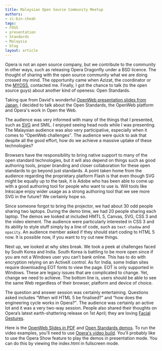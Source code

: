 ```yaml
---
title: Malaysian Open Source Community Meetup
authors:
- zi-bin-cheah
tags:
- FOSS
- presentation
- Standards
- Malaysia
- blog
layout: article
---
```

<p>Opera is not an open source company, but we contribute to the community in other ways, such as releasing Opera Dragonfly under a BSD licence. The thought of sharing with the open source community what we are doing crossed my mind. The opportunity came when Azizat, the coordinator or the <a href="http://planet.foss.org.my">MYOSS</a>, contacted me. Finally, I got the chance to talk (to the open source guys) about another kind of openess: Open Standards.</p>

<p>Taking que from David&#39;s wonderful <a href="http://my.opera.com/ODIN/blog/web-standards-presentation-at-tsukuba-university-japan">OpenWeb presentation slides from Japan</a>, I decided to talk about the Open Standards, the OpenWeb platform and Opera&#39;s work in Open the Web.</p>

<p>The audience was very informed with many of the things that I presented, such as <a href="http://www.w3.org/Graphics/SVG/">SVG</a> and SMIL. I enjoyed seeing head nods while I was presenting. The Malaysian audience was also very participative, especially when it comes to <q>OpenWeb challenges</q>. The audience were quick to ask that despite all the good effort, how do we achieve a massive uptake of these technologies?</p>

<p>Browsers have the responsibility to bring native support to many of the open standard technologies, but it will also depend on things such as good authoring tools, proper branding and closer collaboration for these open standards to go beyond just standards. A point taken home from the audience regarding the proprietary platform Flash is that even though SVG might be equally up to the task, it is Adobe who has been able to come up with a good authoring tool for people who want to use is. Will tools like Inkscape enjoy wider usage as a strong authoring tool that we see more SVG in the future? We certainly hope so.</p>

<p>Since someone forgot to bring the projector, we had about 30 odd people sharing two laptops. During the demo time, we had 20 people sharing each laptop. The demos we looked at included HMTL 5, Canvas, SVG, CSS 3 and the video element. The audience were particularly interested in CSS 3 and its ability to style stuff simply by a line of code, such as <code>text-shadow</code> and <code>opacity</code>. An audience member asked if they should start coding to HTML 5 now. It is possible now, if you want to try out new things.</p>

<p>Next up, we looked at why sites break. We took a peek at challenges faced by South Korea and India. South Korea is battling to be more open since if you are not a Windows user you can’t bank online. This has to do with encryption relying on an ActiveX control. As for India, some Indian sites require downloading EOT fonts to view the page. EOT is only supported in Windows. These are legacy issues that are complicated to change. Yet, change we need to achieve. The bottom line is, users should be able to see the same Web regardless of their browser, platform and device of choice.</p>

<p>The question and answer session was certainly entertaining. Questions asked includes <q>When will HTML 5 be finalised?</q> and <q>how does the engineering cycle works in Opera?</q>. The audience was certainly an active lot and it was a very two-way session. People also shared their thoughts on Opera’s latest earth-shattering release on 1st April; they are loving <a href="http://labs.opera.com/news/2009/04/01/">Facial Gestures</a>.</p>

<p>Here is the <a href="http://files.myopera.com/zibin/blog/TheOpenWeb_ZiBinCheah_2ndApril_OSMeetUp.pdf">OpenWeb Slides in PDF</a> and <a href="http://files.myopera.com/zibin/blog/presentation-slides-demo.zip">Open Standards demos</a>. To run the video examples, you&#39;ll need to use <a href="http://labs.opera.com/news/2008/11/25/">Opera&#39;s video build</a>. You&#39;ll probably like to use the Opera Show feature to play the demos in presentation mode. You can do this by viewing the index.html in fullscreen mode.</p>
